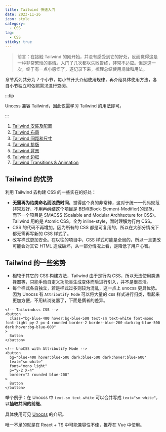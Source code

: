 ```yaml
---
title: Tailwind 快速入门
date: 2023-11-26
icon: style
category:
  - CSS
tag:
  - CSS
sticky: true
---
```


> 前言：在接触 Tailwind 的刚开始，并没有感受到它的好处，反而觉得这是一种非常繁琐的事情。入门了几次都以失败告终，非常不适应。但是这一次，终于有一点小感悟了，遂记录下来，梳理总结使用规律和用法。

章节系列共分为 7 个小节，每小节开头介绍使用规律，再介绍具体使用方法，各自小节独立可依照需求进行查阅。

:::tip

Unocss 兼容 Tailwind，因此仅需学习 Tailwind 的用法即可。

:::

1. [Tailwind 安装及配置](./TailwindCSS01)
2. [Tailwind 布局](./TailwindCSS02)
3. [Tailwind 间距和尺寸](./TailwindCSS03)
4. [Tailwind 排版](./TailwindCSS04)
5. [Tailwind 背景](./TailwindCSS05)
6. [Tailwind 边框](./TailwindCSS06)
7. [Tailwind Transitions & Animation](./TailwindCSS07)

## Tailwind 的优势

利用 Tailwind 去构建 CSS 的一些实在的好处：

- **无需再为给类命名而浪费时间**。觉得这个真的非常棒，这对于统一一代码规范非常友好，不用再纠结这个项目是 BEM(Block-Element-Modifier)的规范，而下一个项目是 SMACSS (Scalable and Modular Architecture for CSS)。Tailwind 用的是 Atomic CSS，全为 inline-style，暂时理解为行内 CSS。
- CSS 的代码不再增加。因为所有的 CSS 都是可复用的，所以在大部分情况下都无需再写新的 CSS 样式了。
- 改写样式更加安全。在以往的项目中，CSS 样式可能是全局的，所以一旦更改可能会对其它 HTML 造成破坏，从一部分情况上看，是降低了用户心智。

## Tailwind 的一些劣势

- 相较于其它的 CSS 构建方法，Tailwind 由于是行内 CSS，所以无法使用类选择器等，只能手动自定义功能类生成变体而后进行引入，并不是很灵活。
- 每个样式各自独立，若是样式过多则较为混乱，这一点上 unocss 更具优势。因为 Unocss 有 `Attributify Mode` 可以将大量的 css 样式进行归类，看起来更加方便，不用转浏览器了，下面是俩者的差异。

```vue
<!-- Tailwindcss CSS -->
<button
  class="bg-blue-400 hover:bg-blue-500 text-sm text-white font-mono font-light py-2 px-4 rounded border-2 border-blue-200 dark:bg-blue-500 dark:hover:bg-blue-600"
>
  Button
</button>

<!-- UnoCSS with Attributify Mode -->
<button
  bg="blue-400 hover:blue-500 dark:blue-500 dark:hover:blue-600'
  text="sm white"
  font="mono light"
  p="y-2 X-4"
  border="2 rounded blue-200"
>
  Button
</button>
```

举个例子：在 Unocss 中 `text-sm text-white` 可以合并写成 `text="sm white"`，以**抽取共同的前缀**。

具体使用可见 [Unocss](https://unocss.dev/presets/attributify) 的介绍。

唯一不足的就是在 React + TS 中可能兼容性不佳，推荐在 Vue 中使用。
